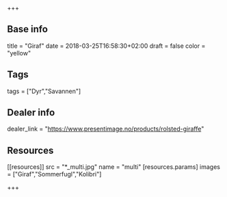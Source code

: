 +++

## Base info
title = "Giraf"
date = 2018-03-25T16:58:30+02:00
draft = false
color = "yellow"

## Tags
tags = ["Dyr","Savannen"]

## Dealer info
dealer_link = "https://www.presentimage.no/products/rolsted-giraffe"

## Resources
[[resources]]
  src = "*_multi.jpg"
  name = "multi"
 [resources.params]
    images = ["Giraf","Sommerfugl","Kolibri"]

+++
